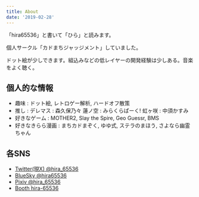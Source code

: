 ```yaml
---
title: About
date: '2019-02-28'
---
```


「hira65536」と書いて「ひら」と読みます。

個人サークル「カドまちジャッジメント」していました。

ドット絵が少しできます。組込みなどの低レイヤーの開発経験は少しある。音楽をよく聴く。

## 個人的な情報

- 趣味 : ドット絵, レトロゲー解析, ハードオフ散策
- 推し : デレマス : 森久保乃々 蓮ノ空 : みらくらぱーく! 虹ヶ咲 : 中須かすみ
- 好きなゲーム : MOTHER2, Slay the Spire, Geo Guessr, BMS
- 好きなきらら漫画 : まちカドまぞく, ゆゆ式, ステラのまほう, さよなら幽霊ちゃん


## 各SNS

- [Twitter(現X) @hira_65536](https://x.com/hira_65536)
- [BlueSky @hira65536](https://bsky.app/profile/hira65536.bsky.social)
- [Pixiv @hira_65536](https://www.pixiv.net/users/44521434)
- [Booth hira-65536](https://hira-65536.booth.pm/)